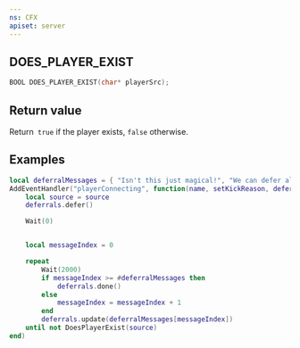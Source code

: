 ```yaml
---
ns: CFX
apiset: server
---
```

## DOES_PLAYER_EXIST

```c
BOOL DOES_PLAYER_EXIST(char* playerSrc);
```

## Return value
Return` true` if the player exists, `false` otherwise.

## Examples

```lua
local deferralMessages = { "Isn't this just magical!", "We can defer all day!", "You'll get in eventually", "You're totally not going to sit here forever", "The Fruit Tree is a lie" }
AddEventHandler("playerConnecting", function(name, setKickReason, deferrals)
    local source = source
    deferrals.defer()

    Wait(0)


    local messageIndex = 0

    repeat
        Wait(2000)
        if messageIndex >= #deferralMessages then
            deferrals.done()
        else
            messageIndex = messageIndex + 1
        end
        deferrals.update(deferralMessages[messageIndex])
    until not DoesPlayerExist(source)
end)
```
